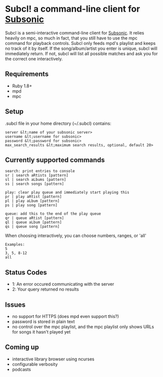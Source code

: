 Subcl! a command-line client for [Subsonic][sub]
==================================================

Subcl is a semi-interactive command-line client for [Subsonic][sub]. It relies heavily on mpc, so much in fact, that you still have to use the mpc command for playback controls. Subcl only feeds mpd's playlist and keeps no track of it by itself.
If the song/album/artist you enter is unique, subcl will immediately return. If not, subcl will list all possible matches and ask you for the correct one interactively.

Requirements
------------
- Ruby 1.8+
- mpd
- mpc

Setup
-----
.subcl file in your home directory (~/.subcl) contains:

	server &lt;name of your subsonic server>
	username &lt;username for subsonic>
	password &lt;password for subsonic>
	max_search_results &lt;maximum search results, optional, default 20>

Currently supported commands
----------------------------
	search: print entries to console
	sr | search aRtists [pattern]
	sl | search aLbums [pattern]
	ss | search songs [pattern]

	play: clear play queue and immediately start playing this
	pr | play aRtist [pattern]
	pl | play aLbum [pattern]
	ps | play song [pattern]

	queue: add this to the end of the play queue
	qr | queue aRtist [pattern]
	ql | queue aLbum [pattern]
	qs | queue song [pattern]

When choosing interactively, you can choose numbers, ranges, or 'all'

	Examples:
	5
	3, 5, 8-12
	all

Status Codes
------------
- 1: An error occured communicating with the server
- 2: Your query returned no results

Issues
------
- no support for HTTPS (does mpd even support this?)
- password is stored in plain text
- no control over the mpc playlist, and the mpc playlist only shows URLs for songs it hasn't played yet

Coming up
---------
- interactive library browser using ncurses
- configurable verbosity
- podcasts

[sub]: http://subsonic.org
